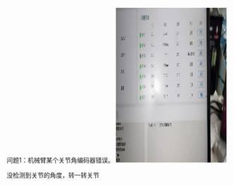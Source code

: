 问题1：机械臂某个关节角编码器错误。
<img src="./issues_figure/joint_angle_encoder_error.jpg" width="251" height="350" />

没检测到关节的角度，转一转关节
